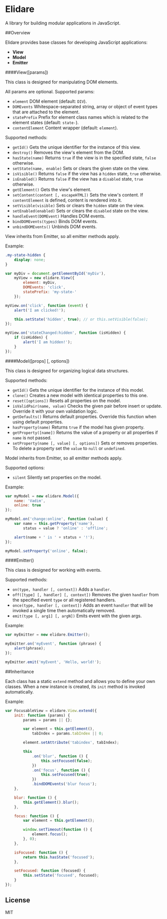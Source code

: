 # Elidare

A library for building modular applications in JavaScript.

##Overview

Elidare provides base classes for developing JavaScript applications:

- __View__
- __Model__
- __Emitter__

####View([params])

This class is designed for manipulating DOM elements.

All params are optional. Supported params:

- `element` DOM element (default: `DIV`).
- `DOMEvents` Whitespace-separated string, array or object of event types that are attached to the element.
- `statePrefix` Prefix for element class names which is related to the element states (default: `state-`).
- `contentElement` Content wrapper (default: `element`).

Supported methods:

- `getId()` Gets the unique identifier for the instance of this view.
- `destroy()` Removes the view's element from the DOM.
- `hasState(name)` Returns `true` if the view is in the specified state, `false` otherwise.
- `setState(name, enable)` Sets or clears the given state on the view.
- `isVisible()` Returns `false` if the view has a `hidden` state, `true` otherwise.
- `isEnabled()` Returns `false` if the view has a `disabled` state, `true` otherwise.
- `getElement()` Gets the view's element.
- `setContent(content [, escapeHTML])` Sets the view's content. If `contentElement` is defined, content is rendered into it.
- `setVisible(visible)` Sets or clears the `hidden` state on the view.
- `setEnabled(enabled)` Sets or clears the `disabled` state on the view.
- `handleEvent(DOMEvent)` Handles DOM events.
- `bindDOMEvents(types)` Binds DOM events.
- `unbindDOMEvents()` Unbinds DOM events.

View inherits from Emitter, so all emitter methods apply.

Example:

```css
.my-state-hidden {
    display: none;
}
```

```js
var myDiv = document.getElementById('myDiv'),
    myView = new elidare.View({
        element: myDiv,
        DOMEvents: 'click',
        statePrefix: 'my-state-'
    });

myView.on('click', function (event) {
    alert('I am clicked!');

    this.setState('hidden', true); // or this.setVisible(false);
});

myView.on('stateChanged:hidden', function (isHidden) {
    if (isHidden) {
        alert('I am hidden!');
    }
});
```

####Model([props] [, options])

This class is designed for organizing logical data structures.

Supported methods:

- `getId()` Gets the unique identifier for the instance of this model.
- `clone()` Creates a new model with identical properties to this one.
- `reset([options])` Resets all properties on the model.
- `isValidPair(name, value)` Checks the given pair before insert or update. Override it with your own validation logic.
- `getDefaults()` Returns default properties. Override this function when using default properties.
- `hasProperty(name)` Returns `true` if the model has given property.
- `getProperty([name])` Returns the value of a property or all properties if `name` is not passed.
- `setProperty(name [, value] [, options])` Sets or removes properties. To delete a property set the `value` to `null` or `undefined`.

Model inherits from Emitter, so all emitter methods apply.

Supported options:

- `silent` Silently set properties on the model.

Example:

```js
var myModel = new elidare.Model({
    name: 'Vadim',
    online: true
});

myModel.on('change:online', function (value) {
    var name = this.getProperty('name'),
        status = value ? 'online' : 'offline';

    alert(name + ' is ' + status + '!');
});

myModel.setProperty('online', false);
```

####Emitter()

This class is designed for working with events.

Supported methods:

- `on(type, handler [, context])` Adds a `handler`.
- `off([type] [, handler] [, context])` Removes the given `handler` from the specified event `type` or all registered handlers.
- `once(type, handler [, context])` Adds an event `handler` that will be invoked a single time then automatically removed.
- `emit(type [, arg1] [, argN])` Emits event with the given args.

Example:

```js
var myEmitter = new elidare.Emitter();

myEmitter.on('myEvent', function (phrase) {
    alert(phrase);
});

myEmitter.emit('myEvent', 'Hello, world!');
```

##Inheritance

Each class has a static `extend` method and allows you to define your own classes. When a new instance is created, its `init` method is invoked automatically.

Example:

```js
var FocusableView = elidare.View.extend({
    init: function (params) {
        params = params || {};

        var element = this.getElement(),
            tabIndex = params.tabIndex || 0;

        element.setAttribute('tabindex', tabIndex);

        this
            .on('blur', function () {
                this.setFocused(false);
            })
            .on('focus', function () {
                this.setFocused(true);
            })
            .bindDOMEvents('blur focus');
    },

    blur: function () {
        this.getElement().blur();
    },

    focus: function () {
        var element = this.getElement();

        window.setTimeout(function () {
            element.focus();
        }, 0);
    },

    isFocused: function () {
        return this.hasState('focused');
    },

    setFocused: function (focused) {
        this.setState('focused', focused);
    }
});
```

## License

MIT
